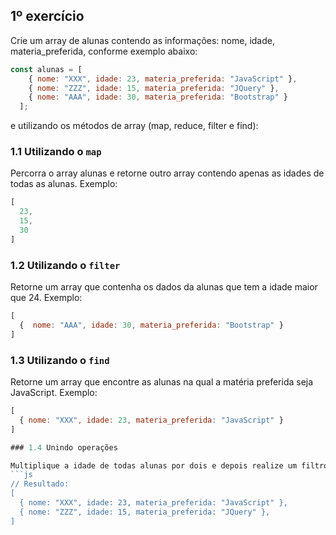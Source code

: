 ## 1º exercício

Crie um array de alunas contendo as informações: nome, idade, materia_preferida, conforme exemplo abaixo:

```js
const alunas = [
    { nome: "XXX", idade: 23, materia_preferida: "JavaScript" },
    { nome: "ZZZ", idade: 15, materia_preferida: "JQuery" },
    { nome: "AAA", idade: 30, materia_preferida: "Bootstrap" }
  ];

```

 e utilizando os métodos de array (map, reduce, filter e find):

### 1.1 Utilizando o `map`

Percorra o array alunas e retorne outro array contendo apenas as idades de todas as alunas. Exemplo:

```js
[
  23,
  15,
  30
]
```


### 1.2 Utilizando o `filter`

Retorne um array que contenha os dados da alunas que tem a idade maior que 24. Exemplo:

```js
[
  {  nome: "AAA", idade: 30, materia_preferida: "Bootstrap" }
]
```

### 1.3 Utilizando o `find`

Retorne um array que encontre as alunas na qual a matéria preferida seja JavaScript. Exemplo:

```js
[
  { nome: "XXX", idade: 23, materia_preferida: "JavaScript" }
]

### 1.4 Unindo operações

Multiplique a idade de todas alunas por dois e depois realize um filtro nas que possuem no máximo 25 anos: 
```js
// Resultado:
[
  { nome: "XXX", idade: 23, materia_preferida: "JavaScript" },
  { nome: "ZZZ", idade: 15, materia_preferida: "JQuery" },
]
```



